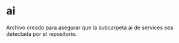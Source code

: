 # ai
Archivo creado para asegurar que la subcarpeta ai de services sea detectada por el repositorio.